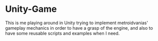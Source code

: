 # Unity-Game
This is me playing around in Unity trying to implement metroidvanias' gameplay mechanics in order to have a grasp of the engine,
and also to have some reusable scripts and examples when I need.

